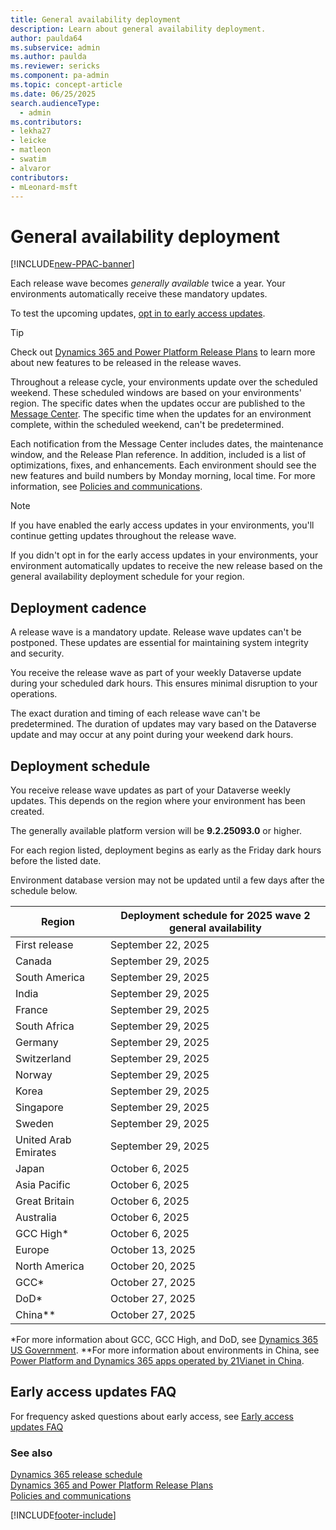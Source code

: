 ```yaml
---
title: General availability deployment 
description: Learn about general availability deployment.
author: paulda64
ms.subservice: admin
ms.author: paulda 
ms.reviewer: sericks
ms.component: pa-admin
ms.topic: concept-article
ms.date: 06/25/2025
search.audienceType: 
  - admin
ms.contributors:
- lekha27
- leicke
- matleon
- swatim
- alvaror
contributors:
- mLeonard-msft
---
```

# General availability deployment

[!INCLUDE[new-PPAC-banner](~/includes/new-PPAC-banner.md)]

Each release wave becomes _generally available_ twice a year. Your environments automatically receive these mandatory updates.

To test the upcoming updates, [opt in to early access updates](opt-in-early-access-updates.md).

> [!TIP]
> Check out [Dynamics 365 and Power Platform Release Plans](/dynamics365/release-plans/) to learn more about new features to be released in the release waves.

Throughout a release cycle, your environments update over the scheduled weekend. These scheduled windows are based on your environments' region. The specific dates when the updates occur are published to the [Message Center](/office365/admin/manage/message-center). The specific time when the updates for an environment complete, within the scheduled weekend, can't be predetermined.

Each notification from the Message Center includes dates, the maintenance window, and the Release Plan reference. In addition, included is a list of optimizations, fixes, and enhancements. Each environment should see the new features and build numbers by Monday morning, local time. For more information, see [Policies and communications](policies-communications.md#scheduled-system-updates-and-maintenance).  

> [!NOTE]
> If you have enabled the early access updates in your environments, you'll continue getting updates throughout the release wave.
>
> If you didn't opt in for the early access updates in your environments, your environment automatically updates to receive the new release based on the general availability deployment schedule for your region.  

## Deployment cadence

A release wave is a mandatory update. Release wave updates can't be postponed. These updates are essential for maintaining system integrity and security.

You receive the release wave as part of your weekly Dataverse update during your scheduled dark hours. This ensures minimal disruption to your operations.

The exact duration and timing of each release wave can't be predetermined. The duration of updates may vary based on the Dataverse update and may occur at any point during your weekend dark hours.

## Deployment schedule  

You receive release wave updates as part of your Dataverse weekly updates. This depends on the region where your environment has been created.

The generally available platform version will be **9.2.25093.0** or higher.

For each region listed, deployment begins as early as the Friday dark hours before the listed date.

Environment database version may not be updated until a few days after the schedule below. 

|Region  | Deployment schedule for 2025 wave 2 general availability |
|---------|---------|
| First release                | September 22, 2025  |
| Canada                       | September 29, 2025  |
| South America                | September 29, 2025  |
| India                        | September 29, 2025  |
| France                       | September 29, 2025  |
| South Africa                 | September 29, 2025  |
| Germany                      | September 29, 2025  |
| Switzerland                  | September 29, 2025  |
| Norway                       | September 29, 2025  |
| Korea                        | September 29, 2025  |
| Singapore                    | September 29, 2025  |
| Sweden                       | September 29, 2025  |
| United Arab Emirates         | September 29, 2025  |
| Japan                        | October 6, 2025  |
| Asia Pacific                 | October 6, 2025  |
| Great Britain                | October 6, 2025  |
| Australia                    | October 6, 2025  |
| GCC High\*                   | October 6, 2025  |
| Europe                       | October 13, 2025  |
| North America                | October 20, 2025  |
| GCC\*                        | October 27, 2025  |
| DoD\*                        | October 27, 2025  |
| China\**                     | October 27, 2025  |

\*For more information about GCC, GCC High, and DoD, see [Dynamics 365 US Government](microsoft-dynamics-365-government.md).
\**For more information about environments in China, see [Power Platform and Dynamics 365 apps operated by 21Vianet in China](about-microsoft-cloud-china.md).

## Early access updates FAQ

For frequency asked questions about early access, see [Early access updates FAQ](opt-in-early-access-updates.md#early-access-updates-faq) 

### See also

[Dynamics 365 release schedule](/dynamics365/get-started/release-schedule) <br />
[Dynamics 365 and Power Platform Release Plans](/dynamics365/release-plans/) <br />
[Policies and communications](policies-communications.md)

[!INCLUDE[footer-include](../includes/footer-banner.md)]
